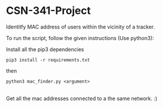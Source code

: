 # CSN-341-Project
Identitfy MAC address of users within the vicinity of a tracker.

To run the script, follow the given instructions (Use python3):

Install all the pip3 dependencies
```
pip3 install -r requirements.txt
```
then
```
python3 mac_finder.py <argument>
```

<br>
Get all the mac addresses connected to a the same network. :)
